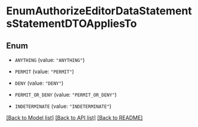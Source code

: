 # EnumAuthorizeEditorDataStatementsStatementDTOAppliesTo

## Enum


* `ANYTHING` (value: `"ANYTHING"`)

* `PERMIT` (value: `"PERMIT"`)

* `DENY` (value: `"DENY"`)

* `PERMIT_OR_DENY` (value: `"PERMIT_OR_DENY"`)

* `INDETERMINATE` (value: `"INDETERMINATE"`)


[[Back to Model list]](../README.md#documentation-for-models) [[Back to API list]](../README.md#documentation-for-api-endpoints) [[Back to README]](../README.md)


